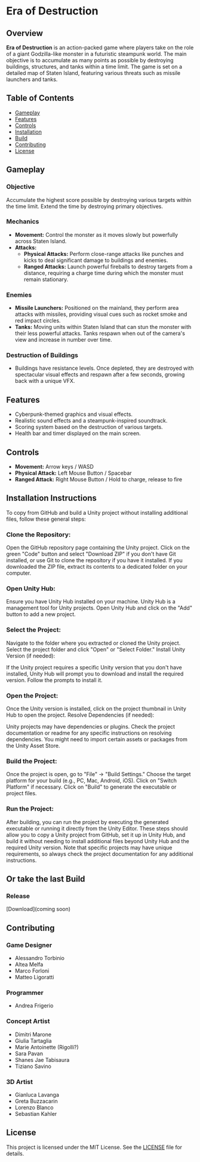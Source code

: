 # Era of Destruction

## Overview
**Era of Destruction** is an action-packed game where players take on the role of a giant Godzilla-like monster in a futuristic steampunk world. The main objective is to accumulate as many points as possible by destroying buildings, structures, and tanks within a time limit. The game is set on a detailed map of Staten Island, featuring various threats such as missile launchers and tanks.

## Table of Contents
- [Gameplay](#gameplay)
- [Features](#features)
- [Controls](#controls)
- [Installation](#Installation-Instructions)
- [Build](#Or-take-the-last-Build)
- [Contributing](#contributing)
- [License](#license)

## Gameplay

### Objective
Accumulate the highest score possible by destroying various targets within the time limit. Extend the time by destroying primary objectives.

### Mechanics
- **Movement:** Control the monster as it moves slowly but powerfully across Staten Island.
- **Attacks:**
  - **Physical Attacks:** Perform close-range attacks like punches and kicks to deal significant damage to buildings and enemies.
  - **Ranged Attacks:** Launch powerful fireballs to destroy targets from a distance, requiring a charge time during which the monster must remain stationary.

### Enemies
- **Missile Launchers:** Positioned on the mainland, they perform area attacks with missiles, providing visual cues such as rocket smoke and red impact circles.
- **Tanks:** Moving units within Staten Island that can stun the monster with their less powerful attacks. Tanks respawn when out of the camera's view and increase in number over time.

### Destruction of Buildings
- Buildings have resistance levels. Once depleted, they are destroyed with spectacular visual effects and respawn after a few seconds, growing back with a unique VFX.

## Features
- Cyberpunk-themed graphics and visual effects.
- Realistic sound effects and a steampunk-inspired soundtrack.
- Scoring system based on the destruction of various targets.
- Health bar and timer displayed on the main screen.

## Controls
- **Movement:** Arrow keys / WASD
- **Physical Attack:** Left Mouse Button / Spacebar
- **Ranged Attack:** Right Mouse Button / Hold to charge, release to fire

## Installation Instructions

To copy from GitHub and build a Unity project without installing additional files, follow these general steps:

### Clone the Repository:

Open the GitHub repository page containing the Unity project.
Click on the green "Code" button and select "Download ZIP" if you don't have Git installed, or use Git to clone the repository if you have it installed.
If you downloaded the ZIP file, extract its contents to a dedicated folder on your computer.
### Open Unity Hub:

Ensure you have Unity Hub installed on your machine. Unity Hub is a management tool for Unity projects.
Open Unity Hub and click on the "Add" button to add a new project.
### Select the Project:

Navigate to the folder where you extracted or cloned the Unity project.
Select the project folder and click "Open" or "Select Folder."
Install Unity Version (if needed):

If the Unity project requires a specific Unity version that you don't have installed, Unity Hub will prompt you to download and install the required version. Follow the prompts to install it.
### Open the Project:

Once the Unity version is installed, click on the project thumbnail in Unity Hub to open the project.
Resolve Dependencies (if needed):

Unity projects may have dependencies or plugins. Check the project documentation or readme for any specific instructions on resolving dependencies. You might need to import certain assets or packages from the Unity Asset Store.
### Build the Project:

Once the project is open, go to "File" -> "Build Settings."
Choose the target platform for your build (e.g., PC, Mac, Android, iOS).
Click on "Switch Platform" if necessary.
Click on "Build" to generate the executable or project files.
### Run the Project:

After building, you can run the project by executing the generated executable or running it directly from the Unity Editor.
These steps should allow you to copy a Unity project from GitHub, set it up in Unity Hub, and build it without needing to install additional files beyond Unity Hub and the required Unity version. Note that specific projects may have unique requirements, so always check the project documentation for any additional instructions.

## Or take the last Build

### Release

[Download](coming soon)

## Contributing
### Game Designer
- Alessandro Torbinio
- Altea Melfa
- Marco Forloni
- Matteo Ligoratti

### Programmer
- Andrea Frigerio

### Concept Artist
- Dimitri Marone
- Giulia Tartaglia
- Marie Antoinette (Rigolli?)
- Sara Pavan
- Shanes Jae Tabisaura
- Tiziano Savino

### 3D Artist
- Gianluca Lavanga
- Greta Buzzacarin
- Lorenzo Blanco
- Sebastian Kahler

## License
This project is licensed under the MIT License. See the [LICENSE](LICENSE) file for details.

